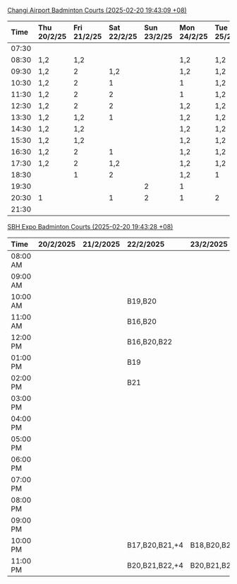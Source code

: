 [Changi Airport Badminton Courts (2025-02-20 19:43:09 +08)](https://www.carc.org.sg/FacilityBooking.aspx)

| Time   | Thu 20/2/25   | Fri 21/2/25   | Sat 22/2/25   | Sun 23/2/25   | Mon 24/2/25   | Tue 25/2/25   | Wed 26/2/25   |
|:-------|:--------------|:--------------|:--------------|:--------------|:--------------|:--------------|:--------------|
| 07:30  |               |               |               |               |               |               |               |
| 08:30  | 1,2           | 1,2           |               |               | 1,2           | 1,2           | 1,2           |
| 09:30  | 1,2           | 2             | 1,2           |               | 1,2           | 1,2           | 1,2           |
| 10:30  | 1,2           | 2             | 1             |               | 1             | 1,2           | 1,2           |
| 11:30  | 1,2           | 2             | 2             |               | 1             | 1,2           | 1,2           |
| 12:30  | 1,2           | 2             | 2             |               | 1,2           | 1,2           | 1,2           |
| 13:30  | 1,2           | 1,2           | 1             |               | 1,2           | 1,2           | 1,2           |
| 14:30  | 1,2           | 1,2           |               |               | 1,2           | 1,2           | 1,2           |
| 15:30  | 1,2           | 1,2           |               |               | 1,2           | 1,2           | 1,2           |
| 16:30  | 1,2           | 2             | 1             |               | 1,2           | 1,2           | 1,2           |
| 17:30  | 1,2           | 2             | 1,2           |               | 1,2           | 1,2           | 1,2           |
| 18:30  |               | 1             | 2             |               | 1,2           | 1             |               |
| 19:30  |               |               |               | 2             | 1             |               |               |
| 20:30  | 1             |               | 1             | 2             | 1             | 2             | 2             |
| 21:30  |               |               |               |               |               |               |               |

[SBH Expo Badminton Courts (2025-02-20 19:43:28 +08)](https://singaporebadmintonhall.getomnify.com/widgets/O3MRKGBH359GA55KHMG1RD)

| Time     | 20/2/2025   | 21/2/2025   | 22/2/2025      | 23/2/2025      | 24/2/2025    | 25/2/2025      | 26/2/2025      |
|:---------|:------------|:------------|:---------------|:---------------|:-------------|:---------------|:---------------|
| 08:00 AM |             |             |                |                |              | B14,B15,B17,+2 | B19,B20,B22,+8 |
| 09:00 AM |             |             |                |                |              | B15,B16,B17,+4 | B19,B21,B22,+9 |
| 10:00 AM |             |             | B19,B20        |                |              | B19,B21,B22,+7 | B19,B20,B22,+7 |
| 11:00 AM |             |             | B16,B20        |                |              | B19,B21,B22,+7 | B18,B20,B22,+7 |
| 12:00 PM |             |             | B16,B20,B22    |                |              | B19,B21,B22,+8 | B20,B21,B22,+8 |
| 01:00 PM |             |             | B19            |                |              | B19,B21,B22,+8 | B19,B21,B22,+9 |
| 02:00 PM |             |             | B21            |                |              | B19,B21,B22,+8 | B19,B21,B22,+9 |
| 03:00 PM |             |             |                |                |              | B12,B17,B18    | B18,B19,B20,+1 |
| 04:00 PM |             |             |                |                |              |                |                |
| 05:00 PM |             |             |                |                |              | B13            |                |
| 06:00 PM |             |             |                |                |              |                |                |
| 07:00 PM |             |             |                |                |              |                |                |
| 08:00 PM |             |             |                |                |              |                |                |
| 09:00 PM |             |             |                |                | B15,B16      |                |                |
| 10:00 PM |             |             | B17,B20,B21,+4 | B18,B20,B21,+2 | A10,A8,A9,+7 |                | A7,A8,A9,+6    |
| 11:00 PM |             |             | B20,B21,B22,+4 | B20,B21,B22,+5 | A10,A8,A9,+7 |                | A7,A8,A9,+6    |
